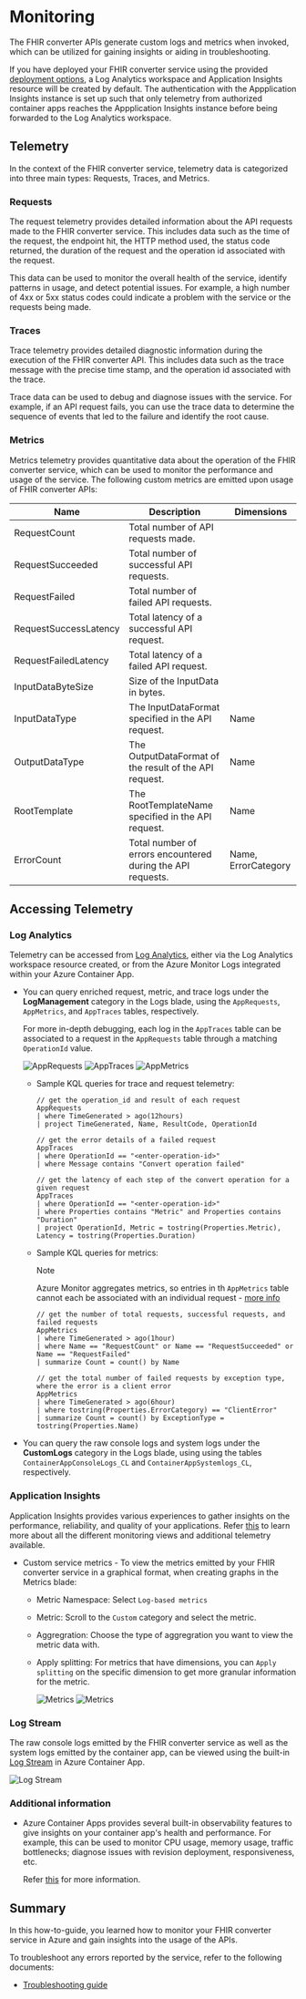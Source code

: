 # Monitoring

The FHIR converter APIs generate custom logs and metrics when invoked, which can be utilized for gaining insights or aiding in troubleshooting.

If you have deployed your FHIR converter service using the provided [deployment options](deployment-options.md), a Log Analytics workspace and Application Insights resource will be created by default. The authentication with the Appplication Insights instance is set up such that only telemetry from authorized container apps reaches the Appplication Insights instance before being forwarded to the Log Analytics workspace.

## Telemetry

In the context of the FHIR converter service, telemetry data is categorized into three main types: Requests, Traces, and Metrics.

### Requests

The request telemetry provides detailed information about the API requests made to the FHIR converter service. This includes data such as the time of the request, the endpoint hit, the HTTP method used, the status code returned, the duration of the request and the operation id associated with the request.

This data can be used to monitor the overall health of the service, identify patterns in usage, and detect potential issues. For example, a high number of 4xx or 5xx status codes could indicate a problem with the service or the requests being made.

### Traces

Trace telemetry provides detailed diagnostic information during the execution of the FHIR converter API. This includes data such as the trace message with the precise time stamp, and the operation id associated with the trace.

Trace data can be used to debug and diagnose issues with the service. For example, if an API request fails, you can use the trace data to determine the sequence of events that led to the failure and identify the root cause.

### Metrics

Metrics telemetry provides quantitative data about the operation of the FHIR converter service, which can be used to monitor the performance and usage of the service.
The following custom metrics are emitted upon usage of FHIR converter APIs:

| Name                    | Description                                                 | Dimensions          |
| ----------------------- | ------------------------------------------------------------|---------------------|
| RequestCount            | Total number of API requests made.                          |                     |
| RequestSucceeded        | Total number of successful API requests.                    |                     |
| RequestFailed           | Total number of failed API requests.                        |                     |
| RequestSuccessLatency   | Total latency of a successful API request.                  |                     |
| RequestFailedLatency    | Total latency of a failed API request.                      |                     |
| InputDataByteSize       | Size of the InputData in bytes.                             |                     |
| InputDataType           | The InputDataFormat specified in the API request.           | Name                |
| OutputDataType          | The OutputDataFormat of the result of the API request.      | Name                |
| RootTemplate            | The RootTemplateName specified in the API request.          | Name                |
| ErrorCount              | Total number of errors encountered during the API requests. | Name, ErrorCategory |

## Accessing Telemetry

### Log Analytics

Telemetry can be accessed from [Log Analytics](https://learn.microsoft.com/azure/container-apps/log-monitoring?tabs=bash#query-log-with-log-analytics), either via the Log Analytics workspace resource created, or from the Azure Monitor Logs integrated within your Azure Container App.

* You can query enriched request, metric, and trace logs under the **LogManagement** category in the Logs blade, using the ```AppRequests```, ```AppMetrics```, and ```AppTraces``` tables, respectively.

     For more in-depth debugging, each log in the ```AppTraces``` table can be associated to a request in the ```AppRequests``` table through a matching ```OperationId``` value.

    ![AppRequests](../images/convert-loganalyticsrequests.png)
    ![AppTraces](../images/convert-apptraces.png)
    ![AppMetrics](../images/convert-appmetrics.png)

  * Sample KQL queries for trace and request telemetry:

    ```KQL
    // get the operation_id and result of each request
    AppRequests
    | where TimeGenerated > ago(12hours)
    | project TimeGenerated, Name, ResultCode, OperationId
    
    // get the error details of a failed request
    AppTraces
    | where OperationId == "<enter-operation-id>"
    | where Message contains "Convert operation failed"
    
    // get the latency of each step of the convert operation for a given request
    AppTraces
    | where OperationId == "<enter-operation-id>"
    | where Properties contains "Metric" and Properties contains "Duration"
    | project OperationId, Metric = tostring(Properties.Metric), Latency = tostring(Properties.Duration)
    ```

  * Sample KQL queries for metrics:

    > [!Note]
    > Azure Monitor aggregates metrics, so entries in th `AppMetrics` table cannot each be associated with an individual request - [more info](https://learn.microsoft.com/en-us/azure/azure-monitor/essentials/metrics-aggregation-explained)

    ```KQL
    // get the number of total requests, successful requests, and failed requests
    AppMetrics
    | where TimeGenerated > ago(1hour)
    | where Name == "RequestCount" or Name == "RequestSucceeded" or Name == "RequestFailed"
    | summarize Count = count() by Name
        
    // get the total number of failed requests by exception type, where the error is a client error
    AppMetrics
    | where TimeGenerated > ago(6hour)
    | where tostring(Properties.ErrorCategory) == "ClientError"
    | summarize Count = count() by ExceptionType = tostring(Properties.Name)
    ```

* You can query the raw console logs and system logs under the **CustomLogs** category in the Logs blade, using  using the tables `ContainerAppConsoleLogs_CL` and `ContainerAppSystemlogs_CL`, respectively.

### Application Insights

Application Insights provides various experiences to gather insights on the performance, reliability, and quality of your applications. Refer [this](https://learn.microsoft.com/en-us/azure/azure-monitor/app/app-insights-overview) to learn more about all the different monitoring views and additional telemetry available.

* Custom service metrics - To view the metrics emitted by your FHIR converter service in a graphical format,  when creating graphs in the Metrics blade:
  * Metric Namespace: Select `Log-based metrics`
  * Metric: Scroll to the `Custom` category and select the metric.
  * Aggregration: Choose the type of aggregration you want to view the metric data with.
  * Apply splitting: For metrics that have dimensions, you can `Apply splitting` on the specific dimension to get more granular information for the metric.

    ![Metrics](../images/convert-appinsights-metrics.png)
    ![Metrics](../images/convert-azuremonitormetrics.png)

### Log Stream

The raw console logs emitted by the FHIR converter service as well as the system logs emitted by the container app, can be viewed using the built-in [Log Stream](https://learn.microsoft.com/azure/container-apps/log-streaming?tabs=bash) in Azure Container App.

  ![Log Stream](../images/convert-logstream.png)

### Additional information

* Azure Container Apps provides several built-in observability features to give insights on your container app's health and performance. For example, this can be used to monitor CPU usage, memory usage, traffic bottlenecks; diagnose issues with revision deployment, responsiveness, etc.

    Refer [this](https://learn.microsoft.com/en-us/azure/container-apps/observability) for more information.

## Summary

In this how-to-guide, you learned how to monitor your FHIR converter service in Azure and gain insights into the usage of the APIs.

To troubleshoot any errors reported by the service, refer to the following documents:

* [Troubleshooting guide](troubleshoot.md)
